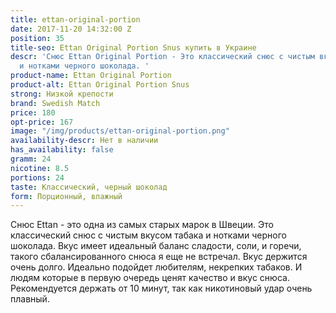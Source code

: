 ```yaml
---
title: ettan-original-portion
date: 2017-11-20 14:32:00 Z
position: 35
title-seo: Ettan Original Portion Snus купить в Украине
descr: 'Снюс Ettan Original Portion - Это классический снюс с чистым вкусом табака
  и нотками черного шоколада. '
product-name: Ettan Original Portion
product-alt: Ettan Original Portion Snus
strong: Низкой крепости
brand: Swedish Match
price: 180
opt-price: 167
image: "/img/products/ettan-original-portion.png"
availability-descr: Нет в наличии
has_availability: false
gramm: 24
nicotine: 8.5
portions: 24
taste: Классический, черный шоколад
form: Порционный, влажный
---
```


Снюс Ettan - это одна из самых старых марок в Швеции.
Это классический снюс с чистым вкусом табака и нотками черного шоколада. Вкус имеет идеальный баланс сладости, соли, и горечи, такого сбалансированного снюса я еще не встречал. Вкус держится очень долго.
Идеально подойдет любителям, некрепких табаков. И людям которые в первую очередь ценят качество и вкус снюса.
Рекомендуется держать от 10 минут, так как никотиновый удар очень плавный.